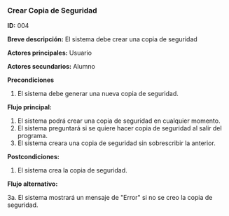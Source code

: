 ### **Crear Copia de Seguridad**

**ID:** 004

**Breve descripción:** El sistema debe crear una copia de seguridad

**Actores principales:** Usuario

**Actores secundarios:** Alumno

**Precondiciones**

 1. El sistema debe generar una nueva copia de seguridad.

 **Flujo principal:**

  1. El sistema podrá crear una copia de seguridad en cualquier momento.
  2. El sistema preguntará si se quiere hacer copia de seguridad al salir del programa.
  3. El sistema creara una copia de seguridad sin sobrescribir la anterior.

**Postcondiciones:**

 1. El sistema crea la copia de seguridad.

 **Flujo alternativo:**

 3a. El sistema mostrará un mensaje de "Error" si no se creo la copia de seguridad. 
